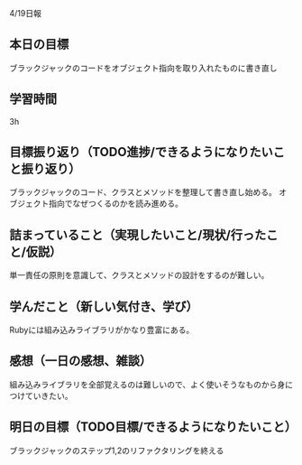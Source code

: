 4/19日報
## 本日の目標
ブラックジャックのコードをオブジェクト指向を取り入れたものに書き直し
## 学習時間
3h
## 目標振り返り（TODO進捗/できるようになりたいこと振り返り）
ブラックジャックのコード、クラスとメソッドを整理して書き直し始める。
オブジェクト指向でなぜつくるのかを読み進める。
## 詰まっていること（実現したいこと/現状/行ったこと/仮説）
単一責任の原則を意識して、クラスとメソッドの設計をするのが難しい。
## 学んだこと（新しい気付き、学び）
Rubyには組み込みライブラリがかなり豊富にある。
## 感想（一日の感想、雑談）
組み込みライブラリを全部覚えるのは難しいので、よく使いそうなものから身につけていきたい。
## 明日の目標（TODO目標/できるようになりたいこと）
ブラックジャックのステップ1,2のリファクタリングを終える
